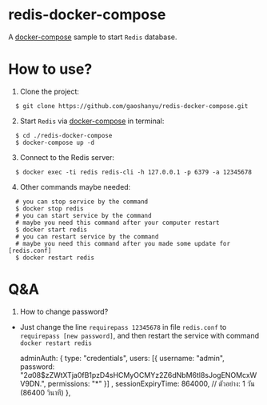 # redis-docker-compose
A [docker-compose](https://docs.docker.com/compose/) sample to start `Redis` database.


# How to use?

1. Clone the project:

  ```shell
    $ git clone https://github.com/gaoshanyu/redis-docker-compose.git
  ```

2. Start `Redis` via [docker-compose](https://docs.docker.com/compose/) in terminal:

  ```shell
    $ cd ./redis-docker-compose
    $ docker-compose up -d
  ```

3. Connect to the Redis server:

  ```shell
    $ docker exec -ti redis redis-cli -h 127.0.0.1 -p 6379 -a 12345678
  ```

4. Other commands maybe needed:
  ```shell
    # you can stop service by the command
    $ docker stop redis
    # you can start service by the command
    # maybe you need this command after your computer restart
    $ docker start redis
    # you can restart service by the command
    # maybe you need this command after you made some update for [redis.conf]
    $ docker restart redis
  ```

# Q&A
1. How to change password?
  * Just change the line `requirepass 12345678` in file `redis.conf` to `requirepass [new password]`, and then restart the service with command `docker restart redis`



    adminAuth: {
       type: "credentials",
       users: [{
           username: "admin",
           password: "$2a$08$zZWtXTja0fB1pzD4sHCMyOCMYz2Z6dNbM6tl8sJogENOMcxWV9DN.",
           permissions: "*"
       }]
         ,
      sessionExpiryTime: 864000, // ตัวอย่าง: 1 วัน (86400 วินาที)
    },